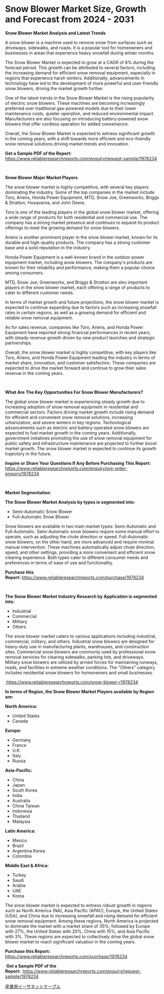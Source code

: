 <p><h1>Snow Blower Market Size, Growth and Forecast from 2024 - 2031</h1></p><p><strong>Snow Blower Market Analysis and Latest Trends</strong></p>
<p><p>A snow blower is a machine used to remove snow from surfaces such as driveways, sidewalks, and roads. It is a popular tool for homeowners and businesses in areas that experience heavy snowfall during winter months.</p><p>The Snow Blower Market is expected to grow at a CAGR of 8% during the forecast period. This growth can be attributed to several factors, including the increasing demand for efficient snow removal equipment, especially in regions that experience harsh winters. Additionally, advancements in technology have led to the development of more powerful and user-friendly snow blowers, driving the market growth further.</p><p>One of the latest trends in the Snow Blower Market is the rising popularity of electric snow blowers. These machines are becoming increasingly preferred over traditional gas-powered models due to their lower maintenance costs, quieter operation, and reduced environmental impact. Manufacturers are also focusing on introducing battery-powered snow blowers that offer cordless operation for added convenience.</p><p>Overall, the Snow Blower Market is expected to witness significant growth in the coming years, with a shift towards more efficient and eco-friendly snow removal solutions driving market trends and innovation.</p></p>
<p><strong>Get a Sample PDF of the Report:&nbsp;</strong> <a href="https://www.reliableresearchreports.com/enquiry/request-sample/1978234">https://www.reliableresearchreports.com/enquiry/request-sample/1978234</a></p>
<p>&nbsp;</p>
<p><strong>Snow Blower Major Market Players</strong></p>
<p><p>The snow blower market is highly competitive, with several key players dominating the industry. Some of the top companies in the market include Toro, Ariens, Honda Power Equipment, MTD, Snow Joe, Greenworks, Briggs & Stratton, Husqvarna, and John Deere.</p><p>Toro is one of the leading players in the global snow blower market, offering a wide range of products for both residential and commercial use. The company has a strong market presence and continues to expand its product offerings to meet the growing demand for snow blowers.</p><p>Ariens is another prominent player in the snow blower market, known for its durable and high-quality products. The company has a strong customer base and a solid reputation in the industry.</p><p>Honda Power Equipment is a well-known brand in the outdoor power equipment market, including snow blowers. The company's products are known for their reliability and performance, making them a popular choice among consumers.</p><p>MTD, Snow Joe, Greenworks, and Briggs & Stratton are also important players in the snow blower market, each offering a range of products to cater to different customer needs.</p><p>In terms of market growth and future projections, the snow blower market is expected to continue expanding due to factors such as increasing snowfall rates in certain regions, as well as a growing demand for efficient and reliable snow removal equipment.</p><p>As for sales revenue, companies like Toro, Ariens, and Honda Power Equipment have reported strong financial performances in recent years, with steady revenue growth driven by new product launches and strategic partnerships.</p><p>Overall, the snow blower market is highly competitive, with key players like Toro, Ariens, and Honda Power Equipment leading the industry in terms of market share, innovation, and customer satisfaction. These companies are expected to drive the market forward and continue to grow their sales revenue in the coming years.</p></p>
<p>&nbsp;</p>
<p><strong>What Are The Key Opportunities For Snow Blower Manufacturers?</strong></p>
<p><p>The global snow blower market is experiencing steady growth due to increasing adoption of snow removal equipment in residential and commercial sectors. Factors driving market growth include rising demand for efficient and convenient snow removal solutions, increasing urbanization, and severe winters in key regions. Technological advancements such as electric and battery-operated snow blowers are expected to fuel market growth in the coming years. Additionally, government initiatives promoting the use of snow removal equipment for public safety and infrastructure maintenance are projected to further boost market growth. The snow blower market is expected to continue its growth trajectory in the future.</p></p>
<p><strong>Inquire or Share Your Questions If Any Before Purchasing This Report:</strong> <a href="https://www.reliableresearchreports.com/enquiry/pre-order-enquiry/1978234">https://www.reliableresearchreports.com/enquiry/pre-order-enquiry/1978234</a></p>
<p>&nbsp;</p>
<p><strong>Market Segmentation</strong></p>
<p><strong>The Snow Blower Market Analysis by types is segmented into:</strong></p>
<p><ul><li>Semi-Automatic Snow Blower</li><li>Full-Automatic Snow Blower</li></ul></p>
<p><p>Snow blowers are available in two main market types: Semi-Automatic and Full-Automatic. Semi-Automatic snow blowers require some manual effort to operate, such as adjusting the chute direction or speed. Full-Automatic snow blowers, on the other hand, are more advanced and require minimal manual intervention. These machines automatically adjust chute direction, speed, and other settings, providing a more convenient and efficient snow clearing experience. Both types cater to different consumer needs and preferences in terms of ease of use and functionality.</p></p>
<p><strong>Purchase this Report:&nbsp;</strong><a href="https://www.reliableresearchreports.com/purchase/1978234">https://www.reliableresearchreports.com/purchase/1978234</a></p>
<p>&nbsp;</p>
<p><strong>The Snow Blower Market Industry Research by Application is segmented into:</strong></p>
<p><ul><li>Industrial</li><li>Commercial</li><li>Military</li><li>Others</li></ul></p>
<p><p>The snow blower market caters to various applications including industrial, commercial, military, and others. Industrial snow blowers are designed for heavy-duty use in manufacturing plants, warehouses, and construction sites. Commercial snow blowers are commonly used by professional snow removal services for clearing sidewalks, parking lots, and driveways. Military snow blowers are utilized by armed forces for maintaining runways, roads, and facilities in extreme weather conditions. The "Others" category includes residential snow blowers for homeowners and small businesses.</p></p>
<p><a href="https://www.reliableresearchreports.com/snow-blower-r1978234">&nbsp;https://www.reliableresearchreports.com/snow-blower-r1978234</a></p>
<p><strong>In terms of Region, the Snow Blower Market Players available by Region are:</strong></p>
<p>
    <p> <strong> North America: </strong>
        <ul>
            <li>United States</li>
            <li>Canada</li>
        </ul>
        </p> 
    <p> <strong> Europe: </strong>
        <ul>
            <li>Germany</li>
            <li>France</li>
            <li>U.K.</li>
            <li>Italy</li>
            <li>Russia</li>
        </ul>
        </p> 
    <p> <strong> Asia-Pacific: </strong>
        <ul>
            <li>China</li>
            <li>Japan</li>
            <li>South Korea</li>
            <li>India</li>
            <li>Australia</li>
            <li>China Taiwan</li>
            <li>Indonesia</li>
            <li>Thailand</li>
            <li>Malaysia</li>
        </ul>
        </p> 
    <p> <strong> Latin America: </strong>
        <ul>
            <li>Mexico</li>
            <li>Brazil</li>
            <li>Argentina Korea</li>
            <li>Colombia</li>
        </ul>
        </p> 
    <p> <strong> Middle East & Africa: </strong>
        <ul>
            <li>Turkey</li>
            <li>Saudi</li>
            <li>Arabia</li>
            <li>UAE</li>
            <li>Korea</li>
        </ul>
    </p>
    </p>
<p><p>The snow blower market is expected to witness robust growth in regions such as North America (NA), Asia Pacific (APAC), Europe, the United States (USA), and China due to increasing snowfall and rising demand for efficient snow removal equipment. Among these regions, North America is projected to dominate the market with a market share of 35%, followed by Europe with 27%, the United States with 20%, China with 15%, and Asia Pacific with 3%. These regions are expected to collectively drive the global snow blower market to reach significant valuation in the coming years.</p></p>
<p><strong>Purchase this Report: </strong><a href="https://www.reliableresearchreports.com/purchase/1978234">https://www.reliableresearchreports.com/purchase/1978234</a></p>
<p>&nbsp;<strong>Get a Sample PDF of the Report:&nbsp;&nbsp;</strong><a href="https://www.reliableresearchreports.com/enquiry/request-sample/1978234">https://www.reliableresearchreports.com/enquiry/request-sample/1978234</a></p>
<p><strong></strong></p>
<p><p><a href="https://github.com/LuzHills1972/Market-Research-Report-List-1/blob/main/3609143158004.md">産業用イーサネットケーブル</a></p></p>